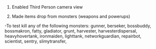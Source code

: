 1) Enabled Third Person camera view

2) Made items drop from monsters (weapons and powerups)

-To test kill any of the following monsters:
gunner,
berseker,
bossbuddy,
bossmakron,
fatty,
gladiator,
grunt,
harvester,
harvesterdispersal,
heavyhovertank,
ironmaiden,
lighttank,
networkguardian,
repairbot,
scientist,
sentry,
slimytransfer,
